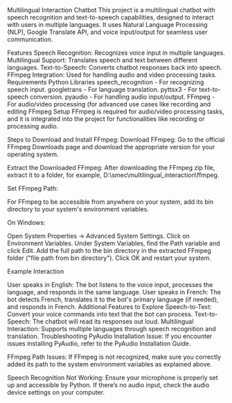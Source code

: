 Multilingual Interaction Chatbot
This project is a multilingual chatbot with speech recognition and text-to-speech capabilities, designed to interact with users in multiple languages. It uses Natural Language Processing (NLP), Google Translate API, and voice input/output for seamless user communication.

Features
Speech Recognition: Recognizes voice input in multiple languages.
Multilingual Support: Translates speech and text between different languages.
Text-to-Speech: Converts chatbot responses back into speech.
FFmpeg Integration: Used for handling audio and video processing tasks.
Requirements
Python Libraries
speech_recognition - For recognizing speech input.
googletrans - For language translation.
pyttsx3 - For text-to-speech conversion.
pyaudio - For handling audio input/output.
FFmpeg - For audio/video processing (for advanced use cases like recording and editing
FFmpeg Setup
FFmpeg is required for audio/video processing tasks, and it is integrated into the project for functionalities like recording or processing audio.

Steps to Download and Install FFmpeg:
Download FFmpeg: Go to the official FFmpeg Downloads page and download the appropriate version for your operating system.

Extract the Downloaded FFmpeg: After downloading the FFmpeg zip file, extract it to a folder, for example, D:\smec\multilingual_interaction\ffmpeg.

Set FFmpeg Path:

For FFmpeg to be accessible from anywhere on your system, add its bin directory to your system's environment variables.

On Windows:

Open System Properties → Advanced System Settings.
Click on Environment Variables.
Under System Variables, find the Path variable and click Edit.
Add the full path to the bin directory in the extracted FFmpeg folder ("file path from bin directory").
Click OK and restart your system.


Example Interaction

User speaks in English: The bot listens to the voice input, processes the language, and responds in the same language.
User speaks in French: The bot detects French, translates it to the bot's primary language (if needed), and responds in French.
Additional Features to Explore
Speech-to-Text: Convert your voice commands into text that the bot can process.
Text-to-Speech: The chatbot will read its responses out loud.
Multilingual Interaction: Supports multiple languages through speech recognition and translation.
Troubleshooting
PyAudio Installation Issue: If you encounter issues installing PyAudio, refer to the PyAudio Installation Guide.

FFmpeg Path Issues: If FFmpeg is not recognized, make sure you correctly added its path to the system environment variables as explained above.

Speech Recognition Not Working: Ensure your microphone is properly set up and accessible by Python. If there’s no audio input, check the audio device settings on your computer.
